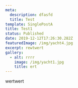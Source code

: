 ```yaml
---
meta:
  description: dfasfd
  title: Test
template: SinglePostA
title: Test1
status: Published
date: 2019-12-12T17:26:30.282Z
featuredImage: /img/yacht4.jpg
excerpt: rewtwert
gallery:
  - alt: rrrr
    image: /img/yacht1.jpg
    title: ert
---
```

wertwert
